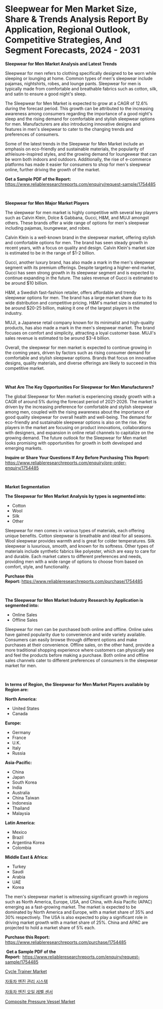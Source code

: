 <p><h1>Sleepwear for Men Market Size, Share & Trends Analysis Report By Application, Regional Outlook, Competitive Strategies, And Segment Forecasts, 2024 - 2031</h1></p><p><strong>Sleepwear for Men Market Analysis and Latest Trends</strong></p>
<p><p>Sleepwear for men refers to clothing specifically designed to be worn while sleeping or lounging at home. Common types of men's sleepwear include pajamas, nightshirts, robes, and lounge pants. Sleepwear for men is typically made from comfortable and breathable fabrics such as cotton, silk, and satin to ensure a good night's sleep.</p><p>The Sleepwear for Men Market is expected to grow at a CAGR of 12.6% during the forecast period. This growth can be attributed to the increasing awareness among consumers regarding the importance of a good night's sleep and the rising demand for comfortable and stylish sleepwear options for men. Manufacturers are also introducing innovative designs and features in men's sleepwear to cater to the changing trends and preferences of consumers.</p><p>Some of the latest trends in the Sleepwear for Men Market include an emphasis on eco-friendly and sustainable materials, the popularity of athleisure-inspired styles, and the growing demand for loungewear that can be worn both indoors and outdoors. Additionally, the rise of e-commerce platforms has made it easier for consumers to shop for men's sleepwear online, further driving the growth of the market.</p></p>
<p><strong>Get a Sample PDF of the Report:&nbsp;</strong> <a href="https://www.reliableresearchreports.com/enquiry/request-sample/1754485">https://www.reliableresearchreports.com/enquiry/request-sample/1754485</a></p>
<p>&nbsp;</p>
<p><strong>Sleepwear for Men Major Market Players</strong></p>
<p><p>The sleepwear for men market is highly competitive with several key players such as Calvin Klein, Dolce & Gabbana, Gucci, H&M, and MUJI amongst others. These brands offer a wide range of options for men's sleepwear including pajamas, loungewear, and robes.</p><p>Calvin Klein is a well-known brand in the sleepwear market, offering stylish and comfortable options for men. The brand has seen steady growth in recent years, with a focus on quality and design. Calvin Klein's market size is estimated to be in the range of $1-2 billion.</p><p>Gucci, another luxury brand, has also made a mark in the men's sleepwear segment with its premium offerings. Despite targeting a higher-end market, Gucci has seen strong growth in its sleepwear segment and is expected to continue expanding in the future. The sales revenue of Gucci is estimated to be around $10 billion.</p><p>H&M, a Swedish fast-fashion retailer, offers affordable and trendy sleepwear options for men. The brand has a large market share due to its wide distribution and competitive pricing. H&M's market size is estimated to be around $20-25 billion, making it one of the largest players in the industry.</p><p>MUJI, a Japanese retail company known for its minimalist and high-quality products, has also made a mark in the men's sleepwear market. The brand focuses on comfort and simplicity, attracting a loyal customer base. MUJI's sales revenue is estimated to be around $3-4 billion.</p><p>Overall, the sleepwear for men market is expected to continue growing in the coming years, driven by factors such as rising consumer demand for comfortable and stylish sleepwear options. Brands that focus on innovative designs, quality materials, and diverse offerings are likely to succeed in this competitive market.</p></p>
<p>&nbsp;</p>
<p><strong>What Are The Key Opportunities For Sleepwear for Men Manufacturers?</strong></p>
<p><p>The global Sleepwear for Men market is experiencing steady growth with a CAGR of around 5% during the forecast period of 2021-2026. The market is driven by the increasing preference for comfortable and stylish sleepwear among men, coupled with the rising awareness about the importance of good quality sleepwear for overall health and well-being. The demand for eco-friendly and sustainable sleepwear options is also on the rise. Key players in the market are focusing on product innovations, collaborations with designers, and expansion in online retail channels to capitalize on the growing demand. The future outlook for the Sleepwear for Men market looks promising with opportunities for growth in both developed and emerging markets.</p></p>
<p><strong>Inquire or Share Your Questions If Any Before Purchasing This Report:</strong> <a href="https://www.reliableresearchreports.com/enquiry/pre-order-enquiry/1754485">https://www.reliableresearchreports.com/enquiry/pre-order-enquiry/1754485</a></p>
<p>&nbsp;</p>
<p><strong>Market Segmentation</strong></p>
<p><strong>The Sleepwear for Men Market Analysis by types is segmented into:</strong></p>
<p><ul><li>Cotton</li><li>Wool</li><li>Silk</li><li>Other</li></ul></p>
<p><p>Sleepwear for men comes in various types of materials, each offering unique benefits. Cotton sleepwear is breathable and ideal for all seasons. Wool sleepwear provides warmth and is great for colder temperatures. Silk sleepwear is luxurious, smooth, and known for its softness. Other types of materials include synthetic fabrics like polyester, which are easy to care for and durable. Each market caters to different preferences and needs, providing men with a wide range of options to choose from based on comfort, style, and functionality.</p></p>
<p><strong>Purchase this Report:&nbsp;</strong><a href="https://www.reliableresearchreports.com/purchase/1754485">https://www.reliableresearchreports.com/purchase/1754485</a></p>
<p>&nbsp;</p>
<p><strong>The Sleepwear for Men Market Industry Research by Application is segmented into:</strong></p>
<p><ul><li>Online Sales</li><li>Offline Sales</li></ul></p>
<p><p>Sleepwear for men can be purchased both online and offline. Online sales have gained popularity due to convenience and wide variety available. Consumers can easily browse through different options and make purchases at their convenience. Offline sales, on the other hand, provide a more traditional shopping experience where customers can physically see and feel the products before making a purchase. Both online and offline sales channels cater to different preferences of consumers in the sleepwear market for men.</p></p>
<p>&nbsp;</p>
<p><strong>In terms of Region, the Sleepwear for Men Market Players available by Region are:</strong></p>
<p>
    <p> <strong> North America: </strong>
        <ul>
            <li>United States</li>
            <li>Canada</li>
        </ul>
        </p> 
    <p> <strong> Europe: </strong>
        <ul>
            <li>Germany</li>
            <li>France</li>
            <li>U.K.</li>
            <li>Italy</li>
            <li>Russia</li>
        </ul>
        </p> 
    <p> <strong> Asia-Pacific: </strong>
        <ul>
            <li>China</li>
            <li>Japan</li>
            <li>South Korea</li>
            <li>India</li>
            <li>Australia</li>
            <li>China Taiwan</li>
            <li>Indonesia</li>
            <li>Thailand</li>
            <li>Malaysia</li>
        </ul>
        </p> 
    <p> <strong> Latin America: </strong>
        <ul>
            <li>Mexico</li>
            <li>Brazil</li>
            <li>Argentina Korea</li>
            <li>Colombia</li>
        </ul>
        </p> 
    <p> <strong> Middle East & Africa: </strong>
        <ul>
            <li>Turkey</li>
            <li>Saudi</li>
            <li>Arabia</li>
            <li>UAE</li>
            <li>Korea</li>
        </ul>
    </p>
    </p>
<p><p>The men's sleepwear market is witnessing significant growth in regions such as North America, Europe, USA, and China, with Asia Pacific (APAC) emerging as a fast-growing market. The market is expected to be dominated by North America and Europe, with a market share of 35% and 30% respectively. The USA is also expected to play a significant role in driving market growth with a market share of 25%. China and APAC are projected to hold a market share of 5% each.</p></p>
<p><strong>Purchase this Report: </strong><a href="https://www.reliableresearchreports.com/purchase/1754485">https://www.reliableresearchreports.com/purchase/1754485</a></p>
<p>&nbsp;<strong>Get a Sample PDF of the Report:&nbsp;&nbsp;</strong><a href="https://www.reliableresearchreports.com/enquiry/request-sample/1754485">https://www.reliableresearchreports.com/enquiry/request-sample/1754485</a></p>
<p><strong></strong></p>
<p><p><a href="https://github.com/prosalinda88/Market-Research-Report-List-3/blob/main/cycle-trainer-market.md">Cycle Trainer Market</a></p><p><a href="https://medium.com/@wheelgg5674537/%EC%9E%90%EB%8F%99%EC%B0%A8-%EC%97%94%EC%A7%84-%EA%B4%80%EB%A6%AC-%EC%8B%9C%EC%8A%A4%ED%85%9C-%EC%8B%9C%EC%9E%A5-%EC%A0%90%EC%9C%A0%EC%9C%A8-%EB%B3%80%ED%99%94-%EB%B0%8F-%EC%8B%9C%EC%9E%A5-%EC%84%B1%EC%9E%A5-%ED%8A%B8%EB%A0%8C%EB%93%9C-2024%EB%85%84-2031%EB%85%84-f45b1c363a15">자동차 엔진 관리 시스템</a></p><p><a href="https://medium.com/@bub56567/%EC%9E%90%EB%8F%99%EC%B0%A8-%EC%97%94%EC%A7%84-%EC%98%A4%EC%9D%BC-%EB%A0%88%EB%B2%A8-%EC%84%BC%EC%84%9C-%EC%8B%9C%EC%9E%A5%EC%9D%80-%EC%8B%9C%EC%9E%A5-%EC%A0%90%EC%9C%A0%EC%9C%A8-%EC%8B%9C%EC%9E%A5-%EB%8F%99%ED%96%A5-%EB%B0%8F-%EC%8B%9C%EC%9E%A5-%EC%84%B1%EC%9E%A5%EC%97%90-%EB%8C%80%ED%95%9C-%EC%A0%95%EB%B3%B4%EB%A5%BC-%EC%A0%9C%EA%B3%B5%ED%95%A9%EB%8B%88%EB%8B%A4-364ff5f10c67">자동차 엔진 오일 레벨 센서</a></p><p><a href="https://github.com/globismark/Market-Research-Report-List-2/blob/main/composite-pressure-vessel-market.md">Composite Pressure Vessel Market</a></p></p>
